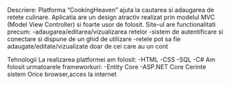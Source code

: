 Descriere:
Platforma “CookingHeaven” ajuta la cautarea si adaugarea de retete culinare. Aplicatia are un design atractiv realizat prin modelul MVC (Model View Controller) si foarte usor de folosit.
Site-ul are functionalitati precum:
-adaugarea/editarea/vizualizarea retelor
-sistem de autentificare si conectare si dispune de un ghid de utilizare
-retele pot sa fie adaugate/editate/vizualizate doar de cei care au un cont

Tehnologii
La realizarea platformei am folosit:
-HTML
-CSS
-SQL
-C#
Am folosit urmatoarele frameworkuri:
-Entity Core
-ASP.NET Core
Cerinte sistem 
Orice browser,acces la internet

